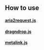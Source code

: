 ## How to use
#### [aria2request.js](HowToUse/aria2request.md)
#### [dragndrop.js](HowToUse/dragndrop.md)
#### [metalink.js](HowToUse/metalink4.md)
